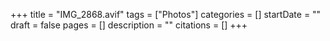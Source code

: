 +++
title = "IMG_2868.avif"
tags = ["Photos"]
categories = []
startDate = ""
draft = false
pages = []
description = ""
citations = []
+++
